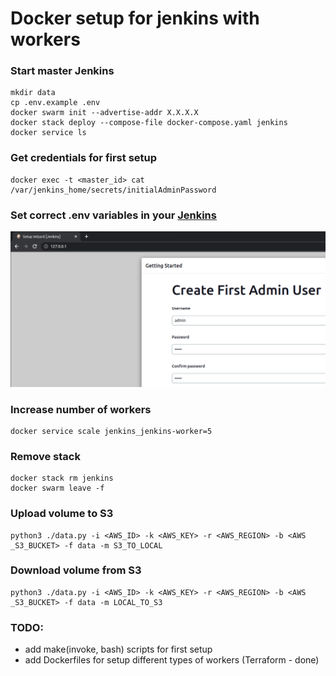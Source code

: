 # Docker setup for jenkins with workers

### Start master Jenkins
```
mkdir data
cp .env.example .env
docker swarm init --advertise-addr X.X.X.X
docker stack deploy --compose-file docker-compose.yaml jenkins
docker service ls
```

### Get credentials for first setup
```
docker exec -t <master_id> cat /var/jenkins_home/secrets/initialAdminPassword
```

### Set correct .env variables in your [Jenkins](http://127.0.0.1)
![image info](./pictures/setup-credentials.png)

### Increase number of workers
```
docker service scale jenkins_jenkins-worker=5
```

### Remove stack
```
docker stack rm jenkins
docker swarm leave -f
```

### Upload volume to S3
```
python3 ./data.py -i <AWS_ID> -k <AWS_KEY> -r <AWS_REGION> -b <AWS _S3_BUCKET> -f data -m S3_TO_LOCAL
```

### Download volume from S3
```
python3 ./data.py -i <AWS_ID> -k <AWS_KEY> -r <AWS_REGION> -b <AWS _S3_BUCKET> -f data -m LOCAL_TO_S3
```

### TODO:
- add make(invoke, bash) scripts for first setup
- add Dockerfiles for setup different types of workers (Terraform - done)
